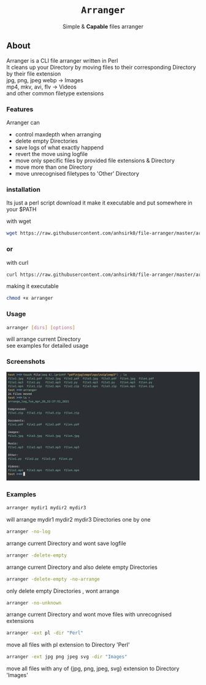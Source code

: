<h1 align="center"><code>Arranger</code></h1>
<p align="center">Simple & <strong>Capable</strong> files arranger</p>

## About
Arranger is a CLI file arranger written in Perl   
It cleans up your Directory by moving files to their corresponding Directory by their file extension  
jpg, png, jpeg webp -> Images  
mp4, mkv, avi, flv -> Videos  
and other common filetype extensions  

### Features
Arranger can
 - control maxdepth when arranging
 - delete empty Directories
 - save logs of what exactly happend
 - revert the move using logfile
 - move only specific files by provided file extensions & Directory
 - move more than one Directory
 - move unrecognised filetypes to 'Other' Directory

### installation
Its just a perl script
download it make it executable and put somewhere in your $PATH

with wget
``` bash
wget https://raw.githubusercontent.com/anhsirk0/file-arranger/master/arranger.pl -O arranger
```
### or
with curl
``` bash
curl https://raw.githubusercontent.com/anhsirk0/file-arranger/master/arranger.pl --output arranger
```
making it executable
```bash
chmod +x arranger
```

### Usage

```bash
arranger [dirs] [options]
```
will arrange current Directory  
see examples for detailed usage

### Screenshots
![out1.png](https://github.com/anhsirk0/file-arranger/blob/master/screenshots/out1.png)

### Examples
```bash
arranger mydir1 mydir2 mydir3
```
will arrange mydir1 mydir2 mydir3 Directories one by one


```bash
arranger -no-log
```
arrange current Directory and wont save logfile


```bash
arranger -delete-empty 
```
arrange current Directory and also delete empty Directories 



```bash
arranger -delete-empty -no-arrange
```
only delete empty Directories , wont arrange


```bash
arranger -no-unknown 
```
arrange current Directory and wont move files with unrecognised extensions


```bash
arranger -ext pl -dir "Perl" 
```
move all files with pl extension to Directory 'Perl'


```bash
arranger -ext jpg png jpeg svg -dir "Images" 
```
move all files with any of {jpg, png, jpeg, svg} extension to Directory 'Images'


